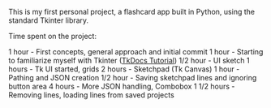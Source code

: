 This is my first personal project, a flashcard app built in Python, using the standard Tkinter library.

Time spent on the project:

1 hour - First concepts, general approach and initial commit
1 hour - Starting to familiarize myself with Tkinter ([TkDocs Tutorial](https://tkdocs.com/tutorial/index.html))
1/2 hour - UI sketch
1 hours - Tk UI started, grids
2 hours - Sketchpad (Tk Canvas)
1 hour - Pathing and JSON creation
1/2 hour - Saving sketchpad lines and ignoring button area
4 hours - More JSON handling, Combobox
 1 1/2 hours - Removing lines, loading lines from saved projects